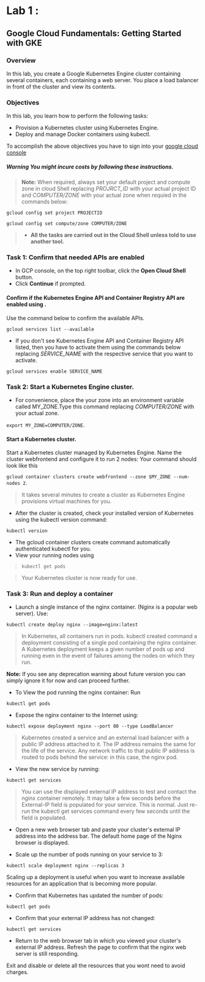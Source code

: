 # Lab 1 : 
## Google Cloud Fundamentals: Getting Started with GKE

### Overview
In this lab, you create a Google Kubernetes Engine cluster containing several containers, each containing a web server. You place a load balancer in front of the cluster and view its contents.

### Objectives
In this lab, you learn how to perform the following tasks:
+ Provision a Kubernetes cluster using Kubernetes Engine.
+ Deploy and manage Docker containers using kubectl.

To accomplish the above objectives you have to sign into your [google cloud console](https://console.cloud.google.com)

##### **Warning** You might incure costs by following these instructions. 

> **Note:** When required, always set your default project and compute zone in cloud Shell replacing *PROJRCT_ID* with your actual project ID and *COMPUTER/ZONE* with your actual zone when requied in the commands below:

`gcloud config set project PROJECTID`

`gcloud config set compute/zone COMPUTER/ZONE`

> - **All the tasks are carried out in the Cloud Shell unless told to use another tool.**

### Task 1: Confirm that needed APIs are enabled
- In GCP console, on the top right toolbar, click the **Open Cloud Shell** button.
- Click **Continue** if prompted.

#### Confirm if the Kubernetes Engine API and Container Registry API are enabled using .

Use the command below to confirm the available APIs.

`gcloud services list --available`

- If you don't see Kubernetes Engine API and Container Registry API listed, then you have to activate them using the commands below replacing *SERVICE_NAME* with the respective service that you want to activate. 

`gcloud services enable SERVICE_NAME`

### Task 2: Start a Kubernetes Engine cluster.

- For convenience, place the your zone into an environment variable called MY_ZONE.Type this command replacing *COMPUTER/ZONE* with your actual zone.

`export MY_ZONE=COMPUTER/ZONE`.

#### Start a Kubernetes cluster. 
Start a Kubernetes cluster managed by Kubernetes Engine. Name the cluster webfrontend and configure it to run 2 nodes: 
Your command should look like this 

`gcloud container clusters create webfrontend --zone $MY_ZONE --num-nodes 2`.

> It takes several minutes to create a cluster as Kubernetes Engine provisions virtual machines for you.
- After the cluster is created, check your installed version of Kubernetes using the kubectl version command:

`kubectl version`

- The gcloud container clusters create command automatically authenticated kubectl for you.
- View your running nodes using 
> `kubectl get pods` 

> Your Kubernetes cluster is now ready for use.

### Task 3: Run and deploy a container
- Launch a single instance of the nginx container. (Nginx is a popular web server). Use:

`kubectl create deploy nginx --image=nginx:latest`

> In Kubernetes, all containers run in pods. kubectl created command a deployment consisting of a single pod containing the nginx container. A Kubernetes deployment keeps a given number of pods up and running even in the event of failures among the nodes on which they run.

**Note:** If you see any deprecation warning about future version you can simply ignore it for now and can proceed further.

- To View the pod running the nginx container: Run

`kubectl get pods`

- Expose the nginx container to the Internet using: 

`kubectl expose deployment nginx --port 80 --type LoadBalancer`

> Kubernetes created a service and an external load balancer with a public IP address attached to it. The IP address remains the same for the life of the service. Any network traffic to that public IP address is routed to pods behind the service: in this case, the nginx pod.

- View the new service by running:

`kubectl get services`

> You can use the displayed external IP address to test and contact the nginx container remotely. It may take a few seconds before the External-IP field is populated for your service. This is normal. Just re-run the kubectl get services command every few seconds until the field is populated.

- Open a new web browser tab and paste your cluster's external IP address into the address bar. The default home page of the Nginx browser is displayed.

- Scale up the number of pods running on your service to 3:

`kubectl scale deployment nginx --replicas 3`

Scaling up a deployment is useful when you want to increase available resources for an application that is becoming more popular.

- Confirm that Kubernetes has updated the number of pods:

`kubectl get pods`

- Confirm that your external IP address has not changed:

`kubectl get services`

- Return to the web browser tab in which you viewed your cluster's external IP address. Refresh the page to confirm that the nginx web server is still responding.

Exit and disable or delete all the resources that you wont need to avoid charges.
